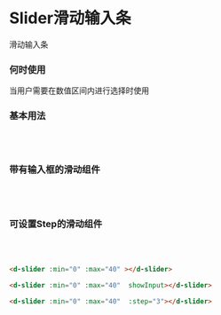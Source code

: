 # Slider滑动输入条

滑动输入条

### 何时使用
当用户需要在数值区间内进行选择时使用

### 基本用法
<br />
<d-slider :min="0" :max="40"></d-slider>
<br />

### 带有输入框的滑动组件
<br />
<d-slider :min="0" :max="40" showInput></d-slider>
<br />

### 可设置Step的滑动组件
<br />
<d-slider :min="0" :max="40" :step="3"></d-slider>
<br />

```html
<d-slider :min="0" :max="40" ></d-slider>

<d-slider :min="0" :max="40"  showInput></d-slider>

<d-slider :min="0" :max="40"  :step="3"></d-slider>
```








